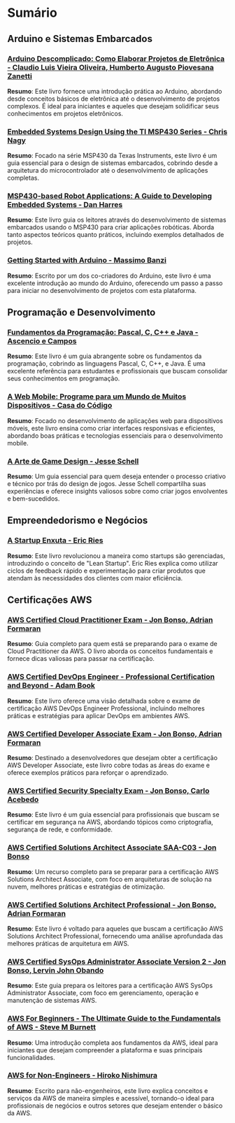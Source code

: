 # Sumário

## **Arduino e Sistemas Embarcados**

### [Arduino Descomplicado: Como Elaborar Projetos de Eletrônica - Claudio Luis Vieira Oliveira, Humberto Augusto Piovesana Zanetti](#)
**Resumo**: Este livro fornece uma introdução prática ao Arduino, abordando desde conceitos básicos de eletrônica até o desenvolvimento de projetos complexos. É ideal para iniciantes e aqueles que desejam solidificar seus conhecimentos em projetos eletrônicos.

### [Embedded Systems Design Using the TI MSP430 Series - Chris Nagy](#)
**Resumo**: Focado na série MSP430 da Texas Instruments, este livro é um guia essencial para o design de sistemas embarcados, cobrindo desde a arquitetura do microcontrolador até o desenvolvimento de aplicações completas.

### [MSP430-based Robot Applications: A Guide to Developing Embedded Systems - Dan Harres](#)
**Resumo**: Este livro guia os leitores através do desenvolvimento de sistemas embarcados usando o MSP430 para criar aplicações robóticas. Aborda tanto aspectos teóricos quanto práticos, incluindo exemplos detalhados de projetos.

### [Getting Started with Arduino - Massimo Banzi](#)
**Resumo**: Escrito por um dos co-criadores do Arduino, este livro é uma excelente introdução ao mundo do Arduino, oferecendo um passo a passo para iniciar no desenvolvimento de projetos com esta plataforma.

## **Programação e Desenvolvimento**

### [Fundamentos da Programação: Pascal, C, C++ e Java - Ascencio e Campos](#)
**Resumo**: Este livro é um guia abrangente sobre os fundamentos da programação, cobrindo as linguagens Pascal, C, C++, e Java. É uma excelente referência para estudantes e profissionais que buscam consolidar seus conhecimentos em programação.

### [A Web Mobile: Programe para um Mundo de Muitos Dispositivos - Casa do Código](#)
**Resumo**: Focado no desenvolvimento de aplicações web para dispositivos móveis, este livro ensina como criar interfaces responsivas e eficientes, abordando boas práticas e tecnologias essenciais para o desenvolvimento mobile.

### [A Arte de Game Design - Jesse Schell](#)
**Resumo**: Um guia essencial para quem deseja entender o processo criativo e técnico por trás do design de jogos. Jesse Schell compartilha suas experiências e oferece insights valiosos sobre como criar jogos envolventes e bem-sucedidos.

## **Empreendedorismo e Negócios**

### [A Startup Enxuta - Eric Ries](#)
**Resumo**: Este livro revolucionou a maneira como startups são gerenciadas, introduzindo o conceito de "Lean Startup". Eric Ries explica como utilizar ciclos de feedback rápido e experimentação para criar produtos que atendam às necessidades dos clientes com maior eficiência.

## **Certificações AWS**

### [AWS Certified Cloud Practitioner Exam - Jon Bonso, Adrian Formaran](#)
**Resumo**: Guia completo para quem está se preparando para o exame de Cloud Practitioner da AWS. O livro aborda os conceitos fundamentais e fornece dicas valiosas para passar na certificação.

### [AWS Certified DevOps Engineer - Professional Certification and Beyond - Adam Book](#)
**Resumo**: Este livro oferece uma visão detalhada sobre o exame de certificação AWS DevOps Engineer Professional, incluindo melhores práticas e estratégias para aplicar DevOps em ambientes AWS.

### [AWS Certified Developer Associate Exam - Jon Bonso, Adrian Formaran](#)
**Resumo**: Destinado a desenvolvedores que desejam obter a certificação AWS Developer Associate, este livro cobre todas as áreas do exame e oferece exemplos práticos para reforçar o aprendizado.

### [AWS Certified Security Specialty Exam - Jon Bonso, Carlo Acebedo](#)
**Resumo**: Este livro é um guia essencial para profissionais que buscam se certificar em segurança na AWS, abordando tópicos como criptografia, segurança de rede, e conformidade.

### [AWS Certified Solutions Architect Associate SAA-C03 - Jon Bonso](#)
**Resumo**: Um recurso completo para se preparar para a certificação AWS Solutions Architect Associate, com foco em arquiteturas de solução na nuvem, melhores práticas e estratégias de otimização.

### [AWS Certified Solutions Architect Professional - Jon Bonso, Adrian Formaran](#)
**Resumo**: Este livro é voltado para aqueles que buscam a certificação AWS Solutions Architect Professional, fornecendo uma análise aprofundada das melhores práticas de arquitetura em AWS.

### [AWS Certified SysOps Administrator Associate Version 2 - Jon Bonso, Lervin John Obando](#)
**Resumo**: Este guia prepara os leitores para a certificação AWS SysOps Administrator Associate, com foco em gerenciamento, operação e manutenção de sistemas AWS.

### [AWS For Beginners - The Ultimate Guide to the Fundamentals of AWS - Steve M Burnett](#)
**Resumo**: Uma introdução completa aos fundamentos da AWS, ideal para iniciantes que desejam compreender a plataforma e suas principais funcionalidades.

### [AWS for Non-Engineers - Hiroko Nishimura](#)
**Resumo**: Escrito para não-engenheiros, este livro explica conceitos e serviços da AWS de maneira simples e acessível, tornando-o ideal para profissionais de negócios e outros setores que desejam entender o básico da AWS.
